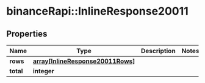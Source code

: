 # binanceRapi::InlineResponse20011


## Properties
Name | Type | Description | Notes
------------ | ------------- | ------------- | -------------
**rows** | [**array[InlineResponse20011Rows]**](inline_response_200_11_rows.md) |  | 
**total** | **integer** |  | 



